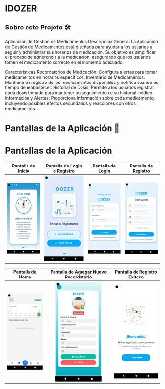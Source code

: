 # IDOZER

## Sobre este Projeto 🛠️

Aplicación de Gestión de Medicamentos
Descripción General
La Aplicación de Gestión de Medicamentos está diseñada para ayudar a los usuarios a seguir y administrar sus horarios de medicación. Su objetivo es simplificar el proceso de adherencia a la medicación, asegurando que los usuarios tomen el medicamento correcto en el momento adecuado.

Características
Recordatorios de Medicación: Configura alertas para tomar medicamentos en horarios específicos.
Inventario de Medicamentos: Mantiene un registro de los medicamentos disponibles y notifica cuando es tiempo de reabastecer.
Historial de Dosis: Permite a los usuarios registrar cada dosis tomada para mantener un seguimiento de su historial médico.
Información y Alertas: Proporciona información sobre cada medicamento, incluyendo posibles efectos secundarios y reacciones con otros medicamentos.


# Pantallas de la Aplicación 📸

# Pantallas de la Aplicación

| Pantalla de Inicio | Pantalla de Login o Registro | Pantalla de Login | Pantalla de Registro |
| :-----------------: | :---------------------------: | :----------------: | :-------------------: |
| <img src="./capturas idozer/inicio.png" width="150"/> | <img src="./capturas idozer/registro.png" width="150"/> | <img src="./capturas idozer/login.png" width="150"/> | <img src="./capturas idozer/crearcuenta.png" width="150"/> |

| Pantalla de Home | Pantalla de Agregar Nuevo Recordatorio | Pantalla de Registro Exitoso |
| :--------------: | :------------------------------------: | :--------------------------: |
| <img src="./capturas idozer/home.png" width="150"/> | <img src="./capturas idozer/perfil.png" width="150"/> | <img src="./capturas idozer/felicidades.png" width="150"/> |

